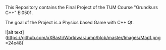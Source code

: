 This Repository contains the Final Project of the TUM Course "Grundkurs C++" EI0501.

The goal of the Project is a Physics based Game with C++ Qt.

![alt text](https://github.com/xXBasti/WorldwarJump/blob/master/Images/Map1.png =24x48)
